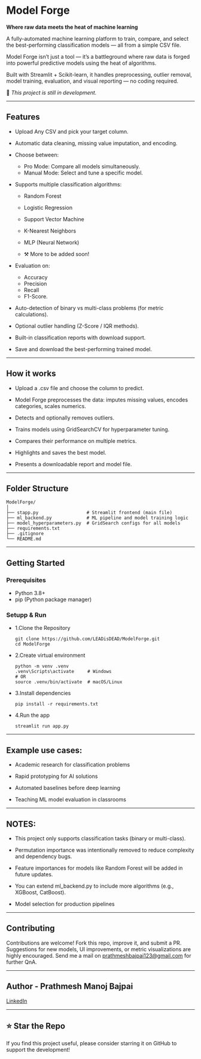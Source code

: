 # Model Forge
**Where raw data meets the heat of machine learning**

A fully-automated machine learning platform to train, compare, and select the best-performing classification models — all from a simple CSV file.

Model Forge isn’t just a tool — it’s a battleground where raw data is forged into powerful predictive models using the heat of algorithms.

Built with Streamlit + Scikit-learn, it handles preprocessing, outlier removal, model training, evaluation, and visual reporting — no coding required.

🚧 _This project is still in development._

---

## Features

- Upload Any CSV and pick your target column.
- Automatic data cleaning, missing value imputation, and encoding.
- Choose between:

    - Pro Mode: Compare all models simultaneously.
    - Manual Mode: Select and tune a specific model.


- Supports multiple classification algorithms:

    - Random Forest

    - Logistic Regression

    - Support Vector Machine

    - K-Nearest Neighbors

    - MLP (Neural Network)
 
    - ⚒️ More to be added soon!

- Evaluation on:
    - Accuracy
    - Precision
    - Recall
    - F1-Score.

- Auto-detection of binary vs multi-class problems (for metric calculations).

- Optional outlier handling (Z-Score / IQR methods).

- Built-in classification reports with download support.

- Save and download the best-performing trained model.

---

## How it works

- Upload a .csv file and choose the column to predict.

- Model Forge preprocesses the data: imputes missing values, encodes categories, scales numerics.

- Detects and optionally removes outliers.

- Trains models using GridSearchCV for hyperparameter tuning.

- Compares their performance on multiple metrics.

- Highlights and saves the best model.

- Presents a downloadable report and model file.

---

## Folder Structure

```
ModelForge/
│
├── stapp.py                  # Streamlit frontend (main file)
├── ml_backend.py             # ML pipeline and model training logic
├── model_hyperparameters.py  # GridSearch configs for all models
├── requirements.txt
├── .gitignore
└── README.md
```
---

## Getting Started

### Prerequisites

- Python 3.8+
- pip (Python package manager)

### Setupp & Run

- 1.Clone the Repository
  
  ```
  git clone https://github.com/LEADisDEAD/ModelForge.git
  cd ModelForge

  ```
- 2.Create virtual environment

  ```
  python -m venv .venv
  .venv\Scripts\activate     # Windows
  # OR
  source .venv/bin/activate  # macOS/Linux
  ```
- 3.Install dependencies

  ```
  pip install -r requirements.txt
  ```
- 4.Run the app

  ```
  streamlit run app.py
  ```

---

## Example use cases:

- Academic research for classification problems

- Rapid prototyping for AI solutions

- Automated baselines before deep learning
  
- Teaching ML model evaluation in classrooms

---

## NOTES:

- This project only supports classification tasks (binary or multi-class).

- Permutation importance was intentionally removed to reduce complexity and dependency bugs.

- Feature importances for models like Random Forest will be added in future updates.

- You can extend ml_backend.py to include more algorithms (e.g., XGBoost, CatBoost).



- Model selection for production pipelines
---

## Contributing

Contributions are welcome! Fork this repo, improve it, and submit a PR.
Suggestions for new models, UI improvements, or metric visualizations are highly encouraged.
Send me a mail on prathmeshbajpai123@gmail.com for further QnA.

---

## Author - Prathmesh Manoj Bajpai

[LinkedIn](https://www.linkedin.com/in/prathmesh-bajpai-8429652aa/)

---

## ⭐ Star the Repo
If you find this project useful, please consider starring it on GitHub to support the development!




  
